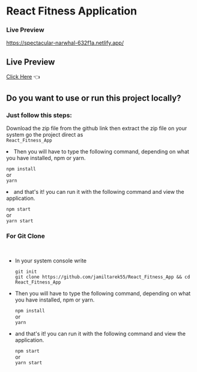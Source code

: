 # React Fitness Application

### Live Preview

https://spectacular-narwhal-632f1a.netlify.app/


## Live Preview

  [Click Here](https://spectacular-narwhal-632f1a.netlify.app/) 👈
  


## Do you want to use or run this project locally?

  ### Just follow this steps:
  Download the zip file from the github link
  then extract the zip file on your system 
  go the project direct as <br/>`React_Fitness_App`

<li>Then you will have to type the following command, depending on what you have installed, npm or yarn.</li>
  
  `npm install`<br/>
      or <br/>
  `yarn`
  <li>and that's it! you can run it with the following command and view the application.</li>

  `npm start`
   <br/>  or <br/>
  `yarn start`
  
 ### For Git Clone
 <br/> 

<ul>
  <li>In your system console write </li>
  
  `git init`<br/>
  `git clone https://github.com/jamiltarek55/React_Fitness_App && cd React_Fitness_App`

  <li>Then you will have to type the following command, depending on what you have installed, npm or yarn.</li>
  
  `npm install`<br/>
       or <br/>
  `yarn`
  <li>and that's it! you can run it with the following command and view the application.</li>
  
  `npm start`
      <br/> or <br/>
  `yarn start`
  
</ul>

